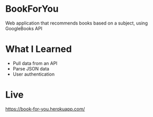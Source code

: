 # BookForYou
Web application that recommends books based on a subject, using GoogleBooks API

# What I Learned
   * Pull data from an API
   * Parse JSON data
   * User authentication

# Live
https://book-for-you.herokuapp.com/
